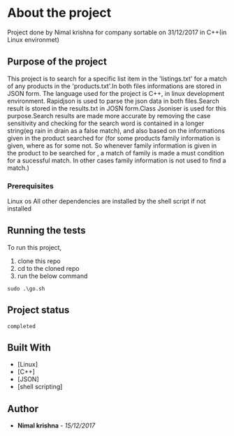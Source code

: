 
# About the project

Project done by Nimal krishna for company sortable on 31/12/2017 in C++(in Linux environmet)

## Purpose of the project

This project is to search for a specific list item in the 'listings.txt' for a  match of any products in the 'products.txt'.In both files informations are stored in JSON form. The language used for the project is C++, in linux development environment. Rapidjson is used to parse the json data in both files.Search result is stored in the results.txt in JOSN form.Class Jsoniser is used for this purpose.Search results are made more accurate by removing the case sensitivity and checking for the search word is contained in a longer string(eg rain in drain as a false match), and also  based on the informations given in the product searched for (for some products family information is given, where as for some not. So whenever family  information is given in the product to be searched for , a match of family is made a must condition for a sucessful match. In other cases family information is not used to find a match.)

### Prerequisites

Linux os
All other dependencies are installed by the shell script if not installed

## Running the tests

To run this project,
1. clone this repo
2. cd to the cloned repo
3. run the below command
```
sudo .\go.sh
```
## Project status

```
completed
```

## Built With

* [Linux]
* [C++]
* [JSON]
* [shell scripting]

## Author

* **Nimal krishna** - *15/12/2017*
